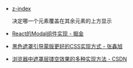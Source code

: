 - [z-index](https://developer.mozilla.org/zh-CN/docs/Web/CSS/z-index)

  决定哪一个元素覆盖在其余元素的上方显示

- [React的Modal组件实现 - 掘金](https://juejin.im/post/5c668b22f265da2ddc3c6532)
- [黑色遮罩引导蒙版更好的CSS实现方式 - 张鑫旭](https://www.zhangxinxu.com/wordpress/2016/03/better-black-mask-guide-overlay-method/)
- [浏览器中遮罩层镂空效果的多种实现方法 - CSDN](https://blog.csdn.net/xjun0812/article/details/51207177)